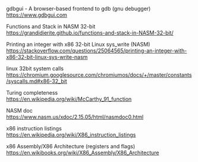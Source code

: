 gdbgui - A browser-based frontend to gdb (gnu debugger)  
https://www.gdbgui.com

Functions and Stack in NASM 32-bit  
https://grandidierite.github.io/functions-and-stack-in-NASM-32-bit/

Printing an integer with x86 32-bit Linux sys_write (NASM)    
https://stackoverflow.com/questions/25064565/printing-an-integer-with-x86-32-bit-linux-sys-write-nasm

linux 32bit system calls  
https://chromium.googlesource.com/chromiumos/docs/+/master/constants/syscalls.md#x86-32_bit

Turing completeness  
https://en.wikipedia.org/wiki/McCarthy_91_function

NASM doc  
https://www.nasm.us/xdoc/2.15.05/html/nasmdoc0.html

x86 instruction listings  
https://en.wikipedia.org/wiki/X86_instruction_listings

x86 Assembly/X86 Architecture (registers and flags)  
https://en.wikibooks.org/wiki/X86_Assembly/X86_Architecture
